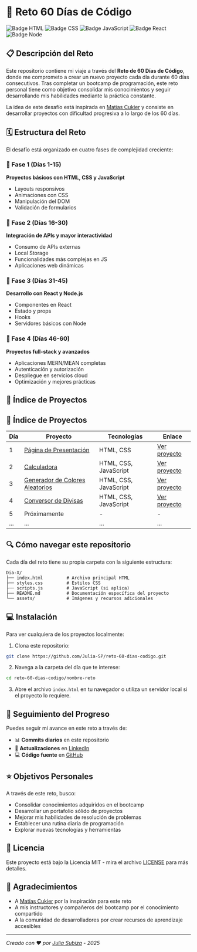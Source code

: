 # 🚀 Reto 60 Días de Código

![Badge HTML](https://img.shields.io/badge/HTML5-E34F26?style=for-the-badge&logo=html5&logoColor=white)
![Badge CSS](https://img.shields.io/badge/CSS3-1572B6?style=for-the-badge&logo=css3&logoColor=white)
![Badge JavaScript](https://img.shields.io/badge/JavaScript-F7DF1E?style=for-the-badge&logo=javascript&logoColor=black)
![Badge React](https://img.shields.io/badge/React-20232A?style=for-the-badge&logo=react&logoColor=61DAFB)
![Badge Node](https://img.shields.io/badge/Node.js-43853D?style=for-the-badge&logo=node.js&logoColor=white)

## 📋 Descripción del Reto

Este repositorio contiene mi viaje a través del **Reto de 60 Días de Código**, donde me comprometo a crear un nuevo proyecto cada día durante 60 días consecutivos. Tras completar un bootcamp de programación, este reto personal tiene como objetivo consolidar mis conocimientos y seguir desarrollando mis habilidades mediante la práctica constante.

La idea de este desafío está inspirada en [Matías Cukier](https://github.com/matiascukier) y consiste en desarrollar proyectos con dificultad progresiva a lo largo de los 60 días.

## 🗓️ Estructura del Reto

El desafío está organizado en cuatro fases de complejidad creciente:

### 📘 Fase 1 (Días 1-15)
**Proyectos básicos con HTML, CSS y JavaScript**
- Layouts responsivos
- Animaciones con CSS
- Manipulación del DOM
- Validación de formularios

### 📗 Fase 2 (Días 16-30)
**Integración de APIs y mayor interactividad**
- Consumo de APIs externas
- Local Storage
- Funcionalidades más complejas en JS
- Aplicaciones web dinámicas

### 📙 Fase 3 (Días 31-45)
**Desarrollo con React y Node.js**
- Componentes en React
- Estado y props
- Hooks
- Servidores básicos con Node

### 📕 Fase 4 (Días 46-60)
**Proyectos full-stack y avanzados**
- Aplicaciones MERN/MEAN completas
- Autenticación y autorización
- Despliegue en servicios cloud
- Optimización y mejores prácticas



## 📁 Índice de Proyectos

## 📁 Índice de Proyectos

| Día | Proyecto | Tecnologías | Enlace |
|-----|----------|-------------|--------|
| 1 | [Página de Presentación](./Dia-1/) | HTML, CSS | [Ver proyecto](./Dia-1/) |
| 2 | [Calculadora](./Dia-2/) | HTML, CSS, JavaScript | [Ver proyecto](./Dia-2/) |
| 3 | [Generador de Colores Aleatorios](./Dia-3/) | HTML, CSS, JavaScript | [Ver proyecto](./Dia-3/) |
| 4 | [Conversor de Divisas](./Dia-4/) | HTML, CSS, JavaScript | [Ver proyecto](./Dia-4/) |
| 5 | Próximamente | - | - |
| ... | ... | ... | ... |

## 🔍 Cómo navegar este repositorio

Cada día del reto tiene su propia carpeta con la siguiente estructura:

```
Dia-X/
├── index.html         # Archivo principal HTML
├── styles.css         # Estilos CSS
├── scripts.js         # JavaScript (si aplica)
├── README.md          # Documentación específica del proyecto
└── assets/            # Imágenes y recursos adicionales
```

## 💻 Instalación

Para ver cualquiera de los proyectos localmente:

1. Clona este repositorio:
```bash
git clone https://github.com/Julia-SP/reto-60-dias-codigo.git
```

2. Navega a la carpeta del día que te interese:
```bash
cd reto-60-dias-codigo/nombre-reto
```

3. Abre el archivo `index.html` en tu navegador o utiliza un servidor local si el proyecto lo requiere.

## 🌱 Seguimiento del Progreso

Puedes seguir mi avance en este reto a través de:

- 📊 **Commits diarios** en este repositorio
- 🔗 **Actualizaciones** en [LinkedIn](https://www.linkedin.com/in/juliasubiza/)
- 💻 **Código fuente** en [GitHub](https://github.com/Julia-SP)

## ⭐ Objetivos Personales

A través de este reto, busco:

- Consolidar conocimientos adquiridos en el bootcamp
- Desarrollar un portafolio sólido de proyectos
- Mejorar mis habilidades de resolución de problemas
- Establecer una rutina diaria de programación
- Explorar nuevas tecnologías y herramientas

## 📜 Licencia

Este proyecto está bajo la Licencia MIT - mira el archivo [LICENSE](LICENSE) para más detalles.

## 👏 Agradecimientos

- A [Matías Cukier](https://github.com/matiascukier) por la inspiración para este reto
- A mis instructores y compañeros del bootcamp por el conocimiento compartido
- A la comunidad de desarrolladores por crear recursos de aprendizaje accesibles

---

_Creado con ❤️ por [Julia Subiza](https://github.com/Julia-SP) - 2025_
